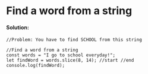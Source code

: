 # Find a word from a string

#### Solution:

```text
//Problem: You have to find SCHOOL from this string

//Find a word from a string
const words = "I go to school everyday!";
let findWord = words.slice(8, 14); //start //end
console.log(findWord);
```

